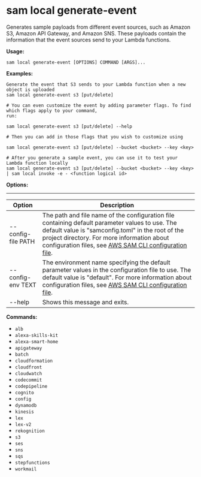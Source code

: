 # sam local generate\-event<a name="sam-cli-command-reference-sam-local-generate-event"></a>

Generates sample payloads from different event sources, such as Amazon S3, Amazon API Gateway, and Amazon SNS\. These payloads contain the information that the event sources send to your Lambda functions\.

**Usage:**

```
sam local generate-event [OPTIONS] COMMAND [ARGS]...
```

**Examples:**

```
Generate the event that S3 sends to your Lambda function when a new object is uploaded
sam local generate-event s3 [put/delete]

# You can even customize the event by adding parameter flags. To find which flags apply to your command,
run:

sam local generate-event s3 [put/delete] --help

# Then you can add in those flags that you wish to customize using

sam local generate-event s3 [put/delete] --bucket <bucket> --key <key>

# After you generate a sample event, you can use it to test your Lambda function locally
sam local generate-event s3 [put/delete] --bucket <bucket> --key <key> | sam local invoke -e - <function logical id>
```

**Options:**


****  

| Option | Description | 
| --- | --- | 
| \-\-config\-file PATH | The path and file name of the configuration file containing default parameter values to use\. The default value is "samconfig\.toml" in the root of the project directory\. For more information about configuration files, see [AWS SAM CLI configuration file](serverless-sam-cli-config.md)\. | 
| \-\-config\-env TEXT | The environment name specifying the default parameter values in the configuration file to use\. The default value is "default"\. For more information about configuration files, see [AWS SAM CLI configuration file](serverless-sam-cli-config.md)\. | 
| \-\-help | Shows this message and exits\. | 

**Commands:**
+ `alb`
+ `alexa-skills-kit`
+ `alexa-smart-home`
+ `apigateway`
+ `batch`
+ `cloudformation`
+ `cloudfront`
+ `cloudwatch`
+ `codecommit`
+ `codepipeline`
+ `cognito`
+ `config`
+ `dynamodb`
+ `kinesis`
+ `lex`
+ `lex-v2`
+ `rekognition`
+ `s3`
+ `ses`
+ `sns`
+ `sqs`
+ `stepfunctions`
+ `workmail`